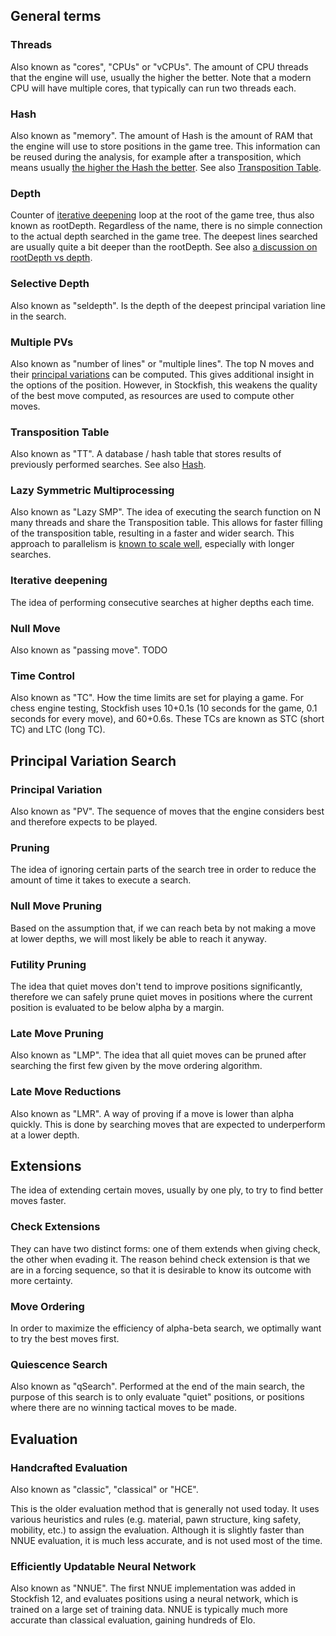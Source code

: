 ## General terms

### Threads

Also known as "cores", "CPUs" or "vCPUs".
The amount of CPU threads that the engine will use, usually the higher the better.
Note that a modern CPU will have multiple cores, that typically can run two threads each.

### Hash

Also known as "memory".
The amount of Hash is the amount of RAM that the engine will use to store positions in the game tree.
This information can be reused during the analysis, for example after a transposition, 
which means usually [the higher the Hash the better](Useful-data#elo-cost-of-small-hash). See also [Transposition Table](#transposition-table).

### Depth

Counter of [iterative deepening](#iterative-deepening) loop at the root of the game tree, thus also known as rootDepth. Regardless of the name, there is no simple connection to the actual depth searched in the game tree. The deepest lines searched are usually quite a bit deeper than the rootDepth. See also [a discussion on rootDepth vs depth](https://github.com/official-stockfish/Stockfish/discussions/3888).

### Selective Depth

Also known as "seldepth".
Is the depth of the deepest principal variation line in the search.

### Multiple PVs

Also known as "number of lines" or "multiple lines".
The top N moves and their [principal variations](#principal-variation) can be computed. This gives additional insight in the options of the position. However, in Stockfish, this weakens the quality of the best move computed, as resources are used to compute other moves.

### Transposition Table

Also known as "TT".
A database / hash table that stores results of previously performed searches. See also [Hash](#hash).

### Lazy Symmetric Multiprocessing

Also known as "Lazy SMP".
The idea of executing the search function on N many threads and share the Transposition table. This allows for faster filling of the transposition table, resulting in a faster and wider search.
This approach to parallelism is [known to scale well](Useful-data#threading-efficiency-and-elo-gain), especially with longer searches.

### Iterative deepening

The idea of performing consecutive searches at higher depths each time.

### Null Move

Also known as "passing move". TODO

### Time Control

Also known as "TC". How the time limits are set for playing a game. For chess engine testing, Stockfish uses 10+0.1s (10 seconds for the game, 0.1 seconds for every move), and 60+0.6s. These TCs are known as STC (short TC) and LTC (long TC).

## Principal Variation Search

### Principal Variation

Also known as "PV".
The sequence of moves that the engine considers best and therefore expects to be played.

### Pruning

The idea of ignoring certain parts of the search tree in order to reduce the amount of time it takes to execute a search.

### Null Move Pruning

Based on the assumption that, if we can reach beta by not making a move at lower depths, we will most likely be able to reach it anyway.

### Futility Pruning

The idea that quiet moves don't tend to improve positions significantly, therefore we can safely prune quiet moves in positions where the current position is evaluated to be below alpha by a margin.

### Late Move Pruning

Also known as "LMP".
The idea that all quiet moves can be pruned after searching the first few given by the move ordering algorithm.

### Late Move Reductions

Also known as "LMR".
A way of proving if a move is lower than alpha quickly. This is done by searching moves that are expected to underperform at a lower depth.

## Extensions

The idea of extending certain moves, usually by one ply, to try to find better moves faster.

### Check Extensions

They can have two distinct forms: one of them extends when giving check, the other when evading it. The reason behind check extension is that we are in a forcing sequence, so that it is desirable to know its outcome with more certainty.

### Move Ordering

In order to maximize the efficiency of alpha-beta search, we optimally want to try the best moves first.

### Quiescence Search

Also known as "qSearch".
Performed at the end of the main search, the purpose of this search is to only evaluate "quiet" positions, or positions where there are no winning tactical moves to be made.

## Evaluation

### Handcrafted Evaluation

Also known as "classic", "classical" or "HCE". 

This is the older evaluation method that is generally not used today. It uses various heuristics and rules (e.g. material, pawn structure, king safety, mobility, etc.) to assign the evaluation. Although it is slightly faster than NNUE evaluation, it is much less accurate, and is not used most of the time.

### Efficiently Updatable Neural Network

Also known as "NNUE". The first NNUE implementation was added in Stockfish 12, and evaluates positions using a neural network, which is trained on a large set of training data. NNUE is typically much more accurate than classical evaluation, gaining hundreds of Elo.
